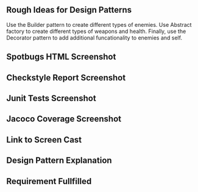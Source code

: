 ## Rough Ideas for Design Patterns

Use the Builder pattern to create different types of enemies. Use Abstract factory to create different types 
of weapons and health. Finally, use the Decorator pattern to add additional funcationality to enemies and self.

## Spotbugs HTML Screenshot

<!-- replace with screenshots -->

## Checkstyle Report Screenshot

<!-- replace with screenshots -->

## Junit Tests Screenshot

<!-- replace with screenshots -->

## Jacoco Coverage Screenshot

<!-- replace with screenshots -->

## Link to Screen Cast

## Design Pattern Explanation

## Requirement Fullfilled

